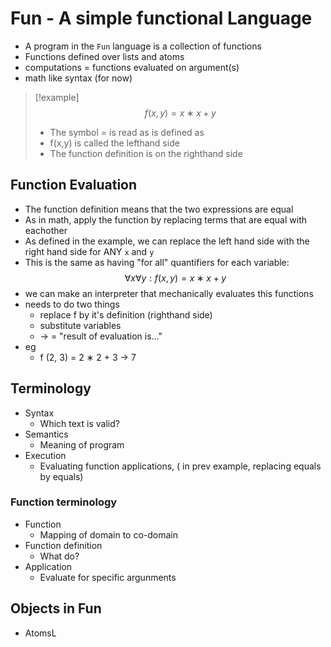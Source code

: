# Fun - A simple functional Language
- A program in the `Fun` language is a collection of functions
- Functions defined over lists and atoms
- computations = functions evaluated on argument(s)
- math like syntax (for now)

>[!example]
> $$f (x, y) = x ∗ x + y$$
> - The symbol = is read as is defined as
> - f(x,y) is called the lefthand side
> - The function definition is on the righthand side

## Function Evaluation
- The function definition means that the two expressions are equal
- As in math, apply the function by replacing terms that are equal with eachother
- As defined in the example, we can replace the left hand side with the right hand side for ANY `x` and `y`
- This is the same as having "for all" quantifiers for each variable:
$$ ∀x∀y : f (x, y) = x ∗ x + y$$
- we can make an interpreter that mechanically evaluates this functions
- needs to do two things
	- replace f by it's definition (righthand side)
	- substitute variables
	- -> = "result of evaluation is..."
- eg
	- f (2, 3) = 2 ∗ 2 + 3 -> 7
## Terminology
- Syntax
	- Which text is valid?
- Semantics
	- Meaning of program
- Execution
	- Evaluating function applications, ( in prev example, replacing equals by equals)
### Function terminology
- Function
	- Mapping of domain to co-domain
- Function definition
	- What do?
- Application
	- Evaluate for specific argunments

## Objects in Fun
- AtomsL 